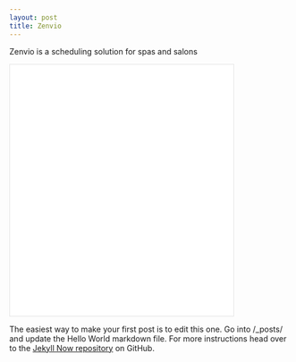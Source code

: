 ```yaml
---
layout: post
title: Zenvio
---
```


Zenvio is a scheduling solution for spas and salons

<iframe style="border: 1px solid rgba(0, 0, 0, 0.1);" width="400" height="450" src="{{site.haveit}}" allowfullscreen></iframe>

The easiest way to make your first post is to edit this one. Go into /_posts/ and update the Hello World markdown file. For more instructions head over to the [Jekyll Now repository](https://github.com/barryclark/jekyll-now) on GitHub.
